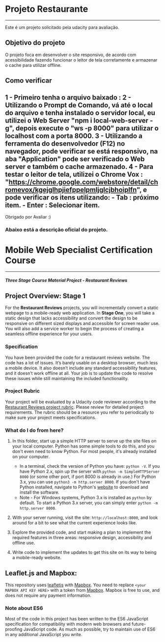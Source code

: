 ﻿# Projeto Restaurante
---
Este é um projeto solicitado pela udacity para avaliação.

## Objetivo do projeto

O projeto foca em desenvolver o site responsivo, de acordo com acessibilidade fazendo funcionar o leitor de tela corretamente e armazenar o cache para utilizar offline.

## Como verificar
1 - Primeiro tenha o arquivo baixado : 
2 - Utilizando o Prompt de Comando, vá até o local do arquivo e tenha instalado o servidor local, eu utilizei o Web Server "npm i local-web-server -g", depois execute o "ws -p 8000" para utilizar o localhost com a porta 8000.
3 - Utilizando a ferramenta do desenvolvedor (F12) no navegador, pode verificar se está responsivo, na aba "Application" pode ser verificado o Web server e também o cache armazenado.
4 - Para testar o leitor de tela, utilizei o Chrome Vox : "https://chrome.google.com/webstore/detail/chromevox/kgejglhpjiefppelpmljglcjbhoiplfn", e pode verificar os itens utilizando:
	- Tab : próximo item.
	- Enter : Selecionar item.
---
Obrigado por Avaliar :)

### Abaixo está a descrição oficial do projeto.


# Mobile Web Specialist Certification Course
---
#### _Three Stage Course Material Project - Restaurant Reviews_

## Project Overview: Stage 1

For the **Restaurant Reviews** projects, you will incrementally convert a static webpage to a mobile-ready web application. In **Stage One**, you will take a static design that lacks accessibility and convert the design to be responsive on different sized displays and accessible for screen reader use. You will also add a service worker to begin the process of creating a seamless offline experience for your users.

### Specification

You have been provided the code for a restaurant reviews website. The code has a lot of issues. It’s barely usable on a desktop browser, much less a mobile device. It also doesn’t include any standard accessibility features, and it doesn’t work offline at all. Your job is to update the code to resolve these issues while still maintaining the included functionality.

### Project Rubric

Your project will be evaluated by a Udacity code reviewer according to the [Restaurant Reviews project rubric](https://review.udacity.com/#!/rubrics/1090/view). Please review for detailed project requirements. The rubric should be a resource you refer to periodically to make sure your project meets specifications.

### What do I do from here?

1. In this folder, start up a simple HTTP server to serve up the site files on your local computer. Python has some simple tools to do this, and you don't even need to know Python. For most people, it's already installed on your computer.

    * In a terminal, check the version of Python you have: `python -V`. If you have Python 2.x, spin up the server with `python -m SimpleHTTPServer 8000` (or some other port, if port 8000 is already in use.) For Python 3.x, you can use `python3 -m http.server 8000`. If you don't have Python installed, navigate to Python's [website](https://www.python.org/) to download and install the software.
   * Note -  For Windows systems, Python 3.x is installed as `python` by default. To start a Python 3.x server, you can simply enter `python -m http.server 8000`.
2. With your server running, visit the site: `http://localhost:8000`, and look around for a bit to see what the current experience looks like.
3. Explore the provided code, and start making a plan to implement the required features in three areas: responsive design, accessibility and offline use.
4. Write code to implement the updates to get this site on its way to being a mobile-ready website.

## Leaflet.js and Mapbox:

This repository uses [leafletjs](https://leafletjs.com/) with [Mapbox](https://www.mapbox.com/). You need to replace `<your MAPBOX API KEY HERE>` with a token from [Mapbox](https://www.mapbox.com/). Mapbox is free to use, and does not require any payment information.

### Note about ES6

Most of the code in this project has been written to the ES6 JavaScript specification for compatibility with modern web browsers and future-proofing JavaScript code. As much as possible, try to maintain use of ES6 in any additional JavaScript you write.
